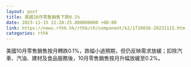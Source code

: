 ```yaml
---
layout: post
title: 美國10月零售銷售下跌0.1%
date: 2023-11-15 22:28:25.000000000 +08:00
link: https://news.rthk.hk/rthk/ch/component/k2/1728016-20231115.htm
categories: rthk
---
```


美國10月零售銷售按月轉跌0.1%，跌幅小過預期，但仍反映需求放緩；扣除汽車、汽油、建材及食品服務後，10月零售銷售按月升幅放緩至0.2%。
